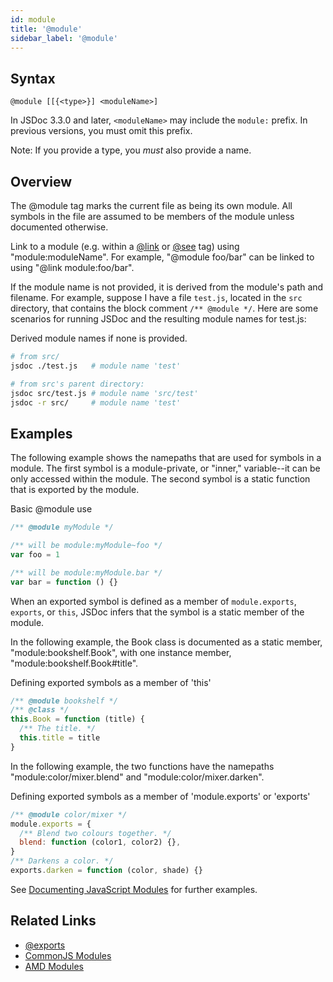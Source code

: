 ```yaml
---
id: module
title: '@module'
sidebar_label: '@module'
---
```


## Syntax

`@module [[{<type>}] <moduleName>]`

In JSDoc 3.3.0 and later, `<moduleName>` may include the `module:` prefix. In previous versions, you must omit this prefix.

Note: If you provide a type, you _must_ also provide a name.

## Overview

The @module tag marks the current file as being its own module. All symbols in the file are assumed to be members of the module unless documented otherwise.

Link to a module (e.g. within a [@link](./inline-link.md) or [@see](./see.md) tag) using "module:moduleName". For example, "@module foo/bar" can be linked to using "@link module:foo/bar".

If the module name is not provided, it is derived from the module's path and filename. For example, suppose I have a file `test.js`, located in the `src` directory, that contains the block comment `/** @module */`. Here are some scenarios for running JSDoc and the resulting module names for test.js:

Derived module names if none is provided.

```bash
# from src/
jsdoc ./test.js   # module name 'test'

# from src's parent directory:
jsdoc src/test.js # module name 'src/test'
jsdoc -r src/     # module name 'test'
```

## Examples

The following example shows the namepaths that are used for symbols in a module. The first symbol is a module-private, or "inner," variable--it can be only accessed within the module. The second symbol is a static function that is exported by the module.

Basic @module use

```js
/** @module myModule */

/** will be module:myModule~foo */
var foo = 1

/** will be module:myModule.bar */
var bar = function () {}
```

When an exported symbol is defined as a member of `module.exports`, `exports`, or `this`, JSDoc infers that the symbol is a static member of the module.

In the following example, the Book class is documented as a static member, "module:bookshelf.Book", with one instance member, "module:bookshelf.Book#title".

Defining exported symbols as a member of 'this'

```js
/** @module bookshelf */
/** @class */
this.Book = function (title) {
  /** The title. */
  this.title = title
}
```

In the following example, the two functions have the namepaths "module:color/mixer.blend" and "module:color/mixer.darken".

Defining exported symbols as a member of 'module.exports' or 'exports'

```js
/** @module color/mixer */
module.exports = {
  /** Blend two colours together. */
  blend: function (color1, color2) {},
}
/** Darkens a color. */
exports.darken = function (color, shade) {}
```

See [Documenting JavaScript Modules](../howto/commonjs-modules.md) for further examples.

## Related Links

- [@exports](./exports.md)
- [CommonJS Modules](../howto/commonjs-modules.md)
- [AMD Modules](../howto/amd-modules.md)
